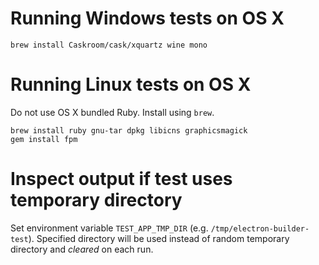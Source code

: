 # Running Windows tests on OS X

```
brew install Caskroom/cask/xquartz wine mono
```

# Running Linux tests on OS X
Do not use OS X bundled Ruby. Install using `brew`.

```
brew install ruby gnu-tar dpkg libicns graphicsmagick
gem install fpm
```

# Inspect output if test uses temporary directory
Set environment variable `TEST_APP_TMP_DIR` (e.g. `/tmp/electron-builder-test`).
Specified directory will be used instead of random temporary directory and *cleared* on each run.
